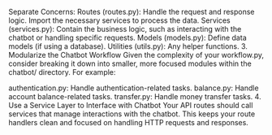 Separate Concerns:
Routes (routes.py): Handle the request and response logic. Import the necessary services to process the data.
Services (services.py): Contain the business logic, such as interacting with the chatbot or handling specific requests.
Models (models.py): Define data models (if using a database).
Utilities (utils.py): Any helper functions.
3. Modularize the Chatbot Workflow
Given the complexity of your workflow.py, consider breaking it down into smaller, more focused modules within the chatbot/ directory. For example:

authentication.py: Handle authentication-related tasks.
balance.py: Handle account balance-related tasks.
transfer.py: Handle money transfer tasks.
4. Use a Service Layer to Interface with Chatbot
Your API routes should call services that manage interactions with the chatbot. This keeps your route handlers clean and focused on handling HTTP requests and responses.